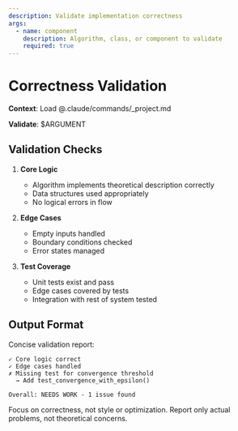 ```yaml
---
description: Validate implementation correctness
args:
  - name: component
    description: Algorithm, class, or component to validate
    required: true
---
```


# Correctness Validation

**Context**: Load @.claude/commands/_project.md

**Validate**: $ARGUMENT

## Validation Checks

1. **Core Logic**
   - Algorithm implements theoretical description correctly
   - Data structures used appropriately
   - No logical errors in flow

2. **Edge Cases**
   - Empty inputs handled
   - Boundary conditions checked
   - Error states managed

3. **Test Coverage**
   - Unit tests exist and pass
   - Edge cases covered by tests
   - Integration with rest of system tested

## Output Format

Concise validation report:
```
✓ Core logic correct
✓ Edge cases handled
✗ Missing test for convergence threshold
  → Add test_convergence_with_epsilon()

Overall: NEEDS WORK - 1 issue found
```

Focus on correctness, not style or optimization.
Report only actual problems, not theoretical concerns.